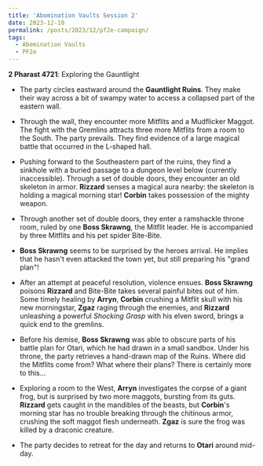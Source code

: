 ```yaml
---
title: 'Abomination Vaults Session 2'
date: 2023-12-10
permalink: /posts/2023/12/pf2e-campaign/
tags:
  - Abomination Vaults
  - PF2e
---
```



**2 Pharast 4721**: Exploring the Gauntlight

- The party circles eastward around the **Gauntlight Ruins**. They make their way across a bit of swampy water to access a collapsed part of the eastern wall. 

- Through the wall, they encounter more Mitflits and a Mudflicker Maggot. The fight with the Gremlins attracts three more Mitflits from a room to the South. The party prevails. They find evidence of a large magical battle that occurred in the L-shaped hall. 

- Pushing forward to the Southeastern part of the ruins, they find a sinkhole with a buried passage to a dungeon level below (currently inaccessible). Through a set of double doors, they encounter an old skeleton in armor. **Rizzard** senses a magical aura nearby: the skeleton is holding a magical morning star! **Corbin** takes possession of the mighty weapon.

- Through another set of double doors, they enter a ramshackle throne room, ruled by one **Boss Skrawng**, the Mitflit leader. He is accompanied by three Mitflits and his pet spider Bite-Bite.

- **Boss Skrawng** seems to be surprised by the heroes arrival. He implies that he hasn't even attacked the town yet, but still preparing his "grand plan"! 

- After an attempt at peaceful resolution, violence ensues. **Boss Skrawng** poisons **Rizzard** and Bite-Bite takes several painful bites out of him. Some timely healing by **Arryn**, **Corbin** crushing a Mitflit skull with his new morningstar, **Zgaz** raging through the enemies, and **Rizzard** unleashing a powerful *Shocking Grasp* with his elven sword, brings a quick end to the gremlins. 

- Before his demise, **Boss Skrawng** was able to obscure parts of his battle plan for Otari, which he had drawn in a small sandbox. Under his throne, the party retrieves a hand-drawn map of the Ruins. Where did the Mitflits come from? What where their plans? There is certainly more to this...

- Exploring a room to the West, **Arryn** investigates the corpse of a giant frog, but is surprised by two more maggots, bursting from its guts. **Rizzard** gets caught in the mandibles of the beasts, but **Corbin**'s morning star has no trouble breaking through the chitinous armor, crushing the soft maggot flesh underneath. **Zgaz** is sure the frog was killed by a draconic creature.

- The party decides to retreat for the day and returns to **Otari** around mid-day. 

